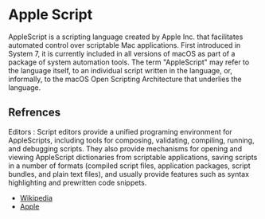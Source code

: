 # Apple Script

AppleScript is a scripting language created by Apple Inc. that facilitates automated control over scriptable Mac applications. First introduced in System 7, it is currently included in all versions of macOS as part of a package of system automation tools. The term "AppleScript" may refer to the language itself, to an individual script written in the language, or, informally, to the macOS Open Scripting Architecture that underlies the language.

## Refrences
Editors : Script editors provide a unified programing environment for AppleScripts, including tools for composing, validating, compiling, running, and debugging scripts. They also provide mechanisms for opening and viewing AppleScript dictionaries from scriptable applications, saving scripts in a number of formats (compiled script files, application packages, script bundles, and plain text files), and usually provide features such as syntax highlighting and prewritten code snippets.

- [Wikipedia](https://en.wikipedia.org/wiki/AppleScript)
- [Apple](https://developer.apple.com/library/archive/documentation/AppleScript/Conceptual/AppleScriptLangGuide/introduction/ASLR_intro.html)
